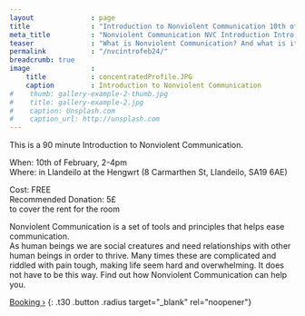```yaml
---
layout              : page
title               : "Introduction to Nonviolent Communication 10th of February 2024"
meta_title          : "Nonviolent Communication NVC Introduction Intro 10th of February 2024"
teaser              : "What is Nonviolent Communication? And what is it good for anyway?"
permalink           : "/nvcintrofeb24/"
breadcrumb: true
image               : 
    title           : concentratedProfile.JPG
    caption         : Introduction to Nonviolent Communication
#    thumb: gallery-example-2-thumb.jpg
#    title: gallery-example-2.jpg
#    caption: Unsplash.com
#    caption_url: http://unsplash.com
---
```


This is a 90 minute Introduction to Nonviolent Communication.

When: 10th of February, 2-4pm  
Where: in Llandeilo at the Hengwrt (8 Carmarthen St, Llandeilo, SA19 6AE)

Cost: FREE  
Recommended Donation: 5£  
to cover the rent for the room

Nonviolent Communication is a set of tools and principles that helps ease communication.  
As human beings we are social creatures and need relationships with other human beings in order to thrive. Many times these are complicated and riddled with pain tough, making life seem hard and overwhelming. It does not have to be this way. 
Find out how Nonviolent Communication can help you.

[Booking ›](https://app.workshop-angel.com/form.php?h=1&t=0&e=fff8ffe9f203b425)
{: .t30 .button .radius target="_blank" rel="noopener"}
 
